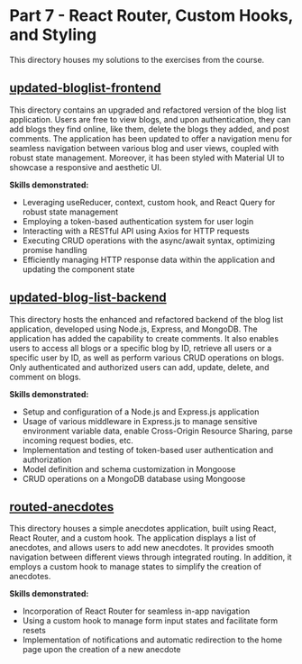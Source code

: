 # Part 7 - React Router, Custom Hooks, and Styling

This directory houses my solutions to the exercises from the course.

## [updated-bloglist-frontend](https://github.com/amywlchong/full-stack-open/tree/master/part7-React-router-custom-hooks-and-styling/updated-bloglist-frontend)

This directory contains an upgraded and refactored version of the blog list application. Users are free to view blogs, and upon authentication, they can add blogs they find online, like them, delete the blogs they added, and post comments. The application has been updated to offer a navigation menu for seamless navigation between various blog and user views, coupled with robust state management. Moreover, it has been styled with Material UI to showcase a responsive and aesthetic UI.

**Skills demonstrated:**
- Leveraging useReducer, context, custom hook, and React Query for robust state management
- Employing a token-based authentication system for user login
- Interacting with a RESTful API using Axios for HTTP requests
- Executing CRUD operations with the async/await syntax, optimizing promise handling
- Efficiently managing HTTP response data within the application and updating the component state

## [updated-blog-list-backend](https://github.com/amywlchong/full-stack-open/tree/master/part7-React-router-custom-hooks-and-styling/updated-blog-list-backend)

This directory hosts the enhanced and refactored backend of the blog list application, developed using Node.js, Express, and MongoDB. The application has added the capability to create comments. It also enables users to access all blogs or a specific blog by ID, retrieve all users or a specific user by ID, as well as perform various CRUD operations on blogs. Only authenticated and authorized users can add, update, delete, and comment on blogs.

**Skills demonstrated:**
- Setup and configuration of a Node.js and Express.js application
- Usage of various middleware in Express.js to manage sensitive environment variable data, enable Cross-Origin Resource Sharing, parse incoming request bodies, etc.
- Implementation and testing of token-based user authentication and authorization
- Model definition and schema customization in Mongoose
- CRUD operations on a MongoDB database using Mongoose

## [routed-anecdotes](https://github.com/amywlchong/full-stack-open/tree/master/part7-React-router-custom-hooks-and-styling/routed-anecdotes)

This directory houses a simple anecdotes application, built using React, React Router, and a custom hook. The application displays a list of anecdotes, and allows users to add new anecdotes. It provides smooth navigation between different views through integrated routing. In addition, it employs a custom hook to manage states to simplify the creation of anecdotes.

**Skills demonstrated:**
- Incorporation of React Router for seamless in-app navigation
- Using a custom hook to manage form input states and facilitate form resets
- Implementation of notifications and automatic redirection to the home page upon the creation of a new anecdote

